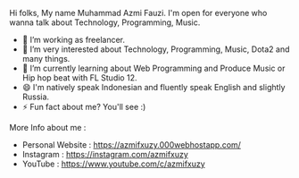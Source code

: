 Hi folks, My name Muhammad Azmi Fauzi. I'm open for everyone who wanna talk about Technology, Programming, Music.

- 🔭 I’m working as freelancer.
- 🌱 I’m very interested about Technology, Programming, Music, Dota2 and many things.
- 👯 I’m currently learning about Web Programming and Produce Music or Hip hop beat with FL Studio 12.
- 😄 I'm natively speak Indonesian and fluently speak English and slightly Russia.
- ⚡ Fun fact about me? You'll see :)

More Info about me : 
- Personal Website : https://azmifxuzy.000webhostapp.com/
- Instagram : https://instagram.com/azmifxuzy
- YouTube : https://www.youtube.com/c/azmifxuzy
